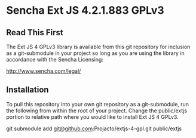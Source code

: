 # Sencha Ext JS 4.2.1.883 GPLv3

Read This First
---------------

The Ext JS 4 GPLv3 library is available from this git repository for inclusion as a 
git-submodule in your project so long as you are using the library in 
accordance with the Sencha Licensing:

http://www.sencha.com/legal/

Installation
------------

To pull this repository into your own git repository as a git-submodule,
run the following from within the root of your project. Change the public/extjs
portion to relative path where you would like to install Ext JS 4 GPLv3.

  git submodule add git@github.com:Projacto/extjs-4-gpl.git public/extjs
